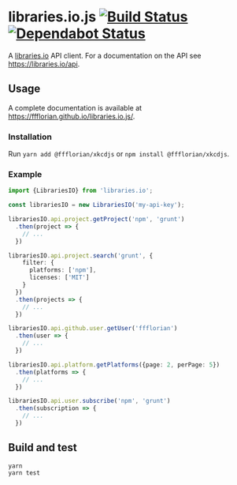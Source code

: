 # libraries.io.js [![Build Status](https://api.travis-ci.org/ffflorian/libraries.io.js.svg?branch=master)](https://travis-ci.org/ffflorian/libraries.io.js/) [![Dependabot Status](https://api.dependabot.com/badges/status?host=github&repo=ffflorian/libraries.io.js)](https://dependabot.com)

A [libraries.io](https://libraries.io) API client. For a documentation on the API see https://libraries.io/api.

## Usage

A complete documentation is available at https://ffflorian.github.io/libraries.io.js/.

### Installation

Run `yarn add @ffflorian/xkcdjs` or `npm install @ffflorian/xkcdjs`.

### Example

```ts
import {LibrariesIO} from 'libraries.io';

const librariesIO = new LibrariesIO('my-api-key');

librariesIO.api.project.getProject('npm', 'grunt')
  .then(project => {
    // ...
  })

librariesIO.api.project.search('grunt', {
    filter: {
      platforms: ['npm'],
      licenses: ['MIT']
    }
  })
  .then(projects => {
    // ...
  })

librariesIO.api.github.user.getUser('ffflorian')
  .then(user => {
    // ...
  })

librariesIO.api.platform.getPlatforms({page: 2, perPage: 5})
  .then(platforms => {
    // ...
  })

librariesIO.api.user.subscribe('npm', 'grunt')
  .then(subscription => {
    // ...
  })
```

## Build and test

```
yarn
yarn test
```
